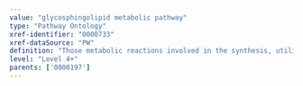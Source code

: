 ```yaml
---
value: "glycosphingolipid metabolic pathway"
type: "Pathway Ontology"
xref-identifier: "0000733"
xref-dataSource: "PW"
definition: "Those metabolic reactions involved in the synthesis, utilization and/or degradation of glycosphingolipids - glycolipids with sugar(s) attached to the ceramide core. Based on the sequences of the core carbohydrate residues, they are classified into a number of series such as lacto- and neolacto-, globo-, ganglio- or muco-series."
level: "Level 4+"
parents: ['0000197']
---
```

